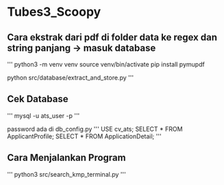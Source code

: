 # Tubes3_Scoopy

## Cara ekstrak dari pdf di folder data ke regex dan string panjang -> masuk database
'''
python3 -m venv venv
source venv/bin/activate
pip install pymupdf

python src/database/extract_and_store.py
'''

## Cek Database
'''
mysql -u ats_user -p
'''

password ada di db_config.py
'''
USE cv_ats;
SELECT * FROM ApplicantProfile;
SELECT * FROM ApplicationDetail;
'''

## Cara Menjalankan Program
'''
python3 src/search_kmp_terminal.py
'''